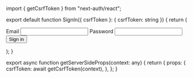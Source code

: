 import { getCsrfToken } from "next-auth/react";

export default function SignIn({ csrfToken }: { csrfToken: string }) {
  return (
    <form method="post" action="/api/auth/callback/credentials">
      <input name="csrfToken" type="hidden" defaultValue={csrfToken} />
      <label>
        Email
        <input name="email" type="email" />
      </label>
      <label>
        Password
        <input name="password" type="password" />
      </label>
      <button type="submit">Sign in</button>
    </form>
  );
}

export async function getServerSideProps(context: any) {
  return {
    props: {
      csrfToken: await getCsrfToken(context),
    },
  };
}
